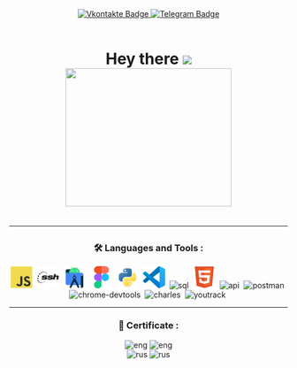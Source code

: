 <div id="badges" align="center">
  <a href="https://vk.com/yungpinkby">
    <img src="https://img.shields.io/badge/Vkontakte-blue?style=for-the-badge&logo=vk&logoColor=white" alt="Vkontakte Badge"/>
  </a>
  <a href="https://t.me/yungpinkby">
    <img src="https://img.shields.io/badge/Telegram-9cf?style=for-the-badge&logo=telegram&logoColor=white" alt="Telegram Badge"/>
  </a>
</div>
<div id="badhes" align="center">
<img src="https://komarev.com/ghpvc/?username=your-github-username&style=flat-square&color=red" alt=""/>
  <h1>
  Hey there
  <img src="https://media.giphy.com/media/hvRJCLFzcasrR4ia7z/giphy.gif" width="30px"/>
  <div align="center">
  <img src="https://media.giphy.com/media/fwbzI2kV3Qrlpkh59e/giphy.gif" width="300" height="250"/>
  </div> 
        
   ---
       
 ### :hammer_and_wrench: Languages and Tools :
   <div>
     <img src="https://github.com/devicons/devicon/blob/master/icons/javascript/javascript-original.svg" title="JavaScript" alt="JavaScript" width="40" height="40"/>&nbsp;
     <img src="https://raw.githubusercontent.com/devicons/devicon/1119b9f84c0290e0f0b38982099a2bd027a48bf1/icons/ssh/ssh-original-wordmark.svg" title="ssh" alt="ssh" width="40" height="40"/>&nbsp;
     <img src="https://raw.githubusercontent.com/devicons/devicon/1119b9f84c0290e0f0b38982099a2bd027a48bf1/icons/androidstudio/androidstudio-original.svg" title="androidstudio" alt="androidstudio" width="40" height="40"/>&nbsp;
     <img src="https://raw.githubusercontent.com/devicons/devicon/1119b9f84c0290e0f0b38982099a2bd027a48bf1/icons/figma/figma-original.svg" title="figma" alt="figma" width="40" height="40"/>&nbsp;
     <img src="https://raw.githubusercontent.com/devicons/devicon/1119b9f84c0290e0f0b38982099a2bd027a48bf1/icons/python/python-original.svg" title="python" alt="python" width="40" height="40"/>&nbsp;
     <img src="https://raw.githubusercontent.com/devicons/devicon/1119b9f84c0290e0f0b38982099a2bd027a48bf1/icons/vscode/vscode-original.svg" title="vscode" alt="vscode" width="40" height="40"/>&nbsp;
     <img src="https://www.svgrepo.com/show/331760/sql-database-generic.svg" title="sql" alt="sql" width="40" height="40"/>&nbsp;
     <img src="https://github.com/devicons/devicon/blob/master/icons/html5/html5-original.svg" title="HTML5" alt="HTML" width="40" height="40"/>&nbsp;
     <img src="https://www.svgrepo.com/show/88703/api.svg" title="api" alt="api" width="40" height="40"/>&nbsp;
     <img src="https://www.svgrepo.com/download/354202/postman-icon.svg" title="postman" alt="postman" width="40" height="40"/>&nbsp;
     <img src="https://www.svgrepo.com/download/378786/chrome-devtools.svg" title="chrome-devtools" alt="chrome-devtools" width="40" height="40"/>&nbsp;
     <img src="https://user-images.githubusercontent.com/15472/41327135-e4bf090c-6eca-11e8-9b76-032e8e2b0707.png" title="charles" alt="charles" width="40" height="40"/>&nbsp;
     <img src="https://upload.wikimedia.org/wikipedia/commons/thumb/8/8d/YouTrack_Icon.svg/512px-YouTrack_Icon.svg.png?20200803082248" title="youtrack" alt="youtrack" width="40" height="40"/>&nbsp;
     </div> 
        
   ---
     
   ### :page_with_curl: Certificate :
 <div class="container">
    <section class="left">
      <img src="https://github.com/yungpinkby/yungpinkby/assets/133729386/5f44c798-d702-4b17-a462-52decfb7742b" width="490" height="360" alt="eng">
      <img src="https://github.com/yungpinkby/yungpinkby/assets/133729386/68aa591a-fe01-429c-ade6-b619838ad02b" width="490" height="360" alt="eng">
    </section>
    <section class="right">
      <img src="https://github.com/yungpinkby/yungpinkby/assets/133729386/3aa38f3a-c8eb-4d7a-bb7a-e90a46cb4cd8" width="490" height="360" alt="rus">
      <img src="https://github.com/yungpinkby/yungpinkby/assets/133729386/02ae1dd8-2aa0-4177-87a0-c493c996ee35" width="490" height="360" alt="rus">
     </section>
  </div>
</main>
